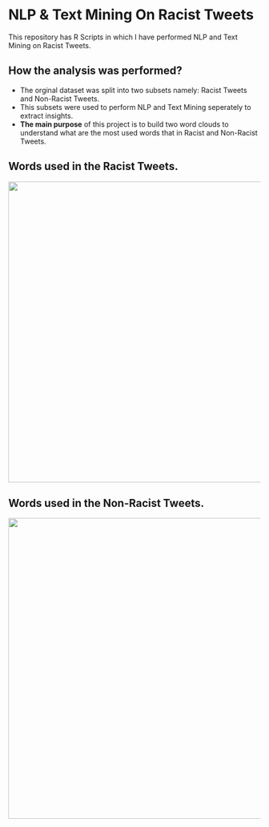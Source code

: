 # NLP & Text Mining On Racist Tweets
This repository has R Scripts in which I have performed NLP and Text Mining on Racist Tweets.  

## How the analysis was performed?
- The orginal dataset was split into two subsets namely: Racist Tweets and Non-Racist Tweets.
- This subsets were used to perform NLP and Text Mining seperately to extract insights. 
- **The main purpose** of this project is to build two word clouds to understand what are the most used words that in Racist and Non-Racist Tweets. 

## Words used in the Racist Tweets.
<img src="https://github.com/drdataSpp/nlp_r/blob/master/09_Racist_Tweets_Analysis/Racist-Tweets.png" width="800" height="600"/>

## Words used in the Non-Racist Tweets.
<img src="https://github.com/drdataSpp/nlp_r/blob/master/09_Racist_Tweets_Analysis/Non-Racist-Tweets.png" width="800" height="600"/>

